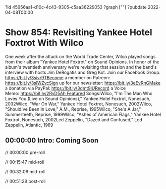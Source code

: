 ?id 45956aa1-d10c-4c43-9305-c5aa36229053
?graph [""]
?pubdate 2022-04-08T00:00

# Show 854: Revisiting Yankee Hotel Foxtrot With Wilco

One week after the attack on the World Trade Center, Wilco played songs from their album "Yankee Hotel Foxtrot" on Sound Opinions. In honor of the album's twentieth anniversary we're revisiting that session and the band's interview with hosts Jim DeRogatis and Greg Kot. Join our Facebook Group: https://bit.ly/3sivr9TBecome a member on Patreon: https://bit.ly/3slWZvcSign up for our newsletter: https://bit.ly/3eEvRnGMake a donation via PayPal: https://bit.ly/3dmt9lURecord a Voice Memo: https://bit.ly/2RyD5Ah Featured Songs:Wilco, "I'm The Man Who Loves You (Live on Sound Opinions)," Yankee Hotel Foxtrot, Nonesuch, 2002Wilco, "War On War," Yankee Hotel Foxtrot, Nonesuch, 2002Wilco, "Should've Been In Love," A.M., Reprise, 1995Wilco, "She's A Jar," Summerteeth, Reprise, 1999Wilco, "Ashes of American Flags," Yankee Hotel Foxtrot, Nonesuch, 2002Led Zeppelin, "Dazed and Confused," Led Zeppelin, Atlantic, 1969

## 00:00:00 Intro: Coming Soon

// 00:00:00 pre-roll

// 00:15:47 mid-roll

// 00:32:06 mid-roll

// 00:51:28 post-roll
